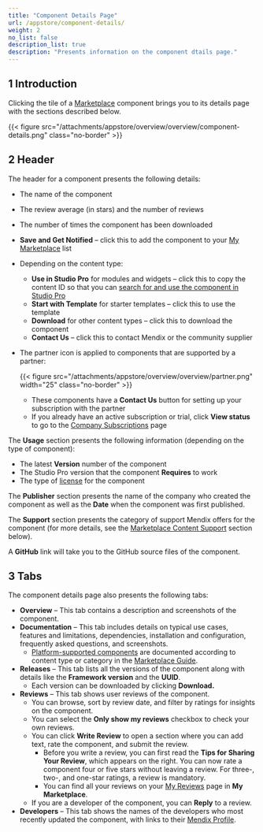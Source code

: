 ```yaml
---
title: "Component Details Page"
url: /appstore/component-details/
weight: 2
no_list: false
description_list: true
description: "Presents information on the component dtails page."
---
```

## 1 Introduction

Clicking the tile of a [Marketplace](https://marketplace.mendix.com/) component brings you to its details page with the sections described below.

{{< figure src="/attachments/appstore/overview/overview/component-details.png" class="no-border" >}}

## 2 Header

The header for a component presents the following details:

* The name of the component

* The review average (in stars) and the number of reviews

* The number of times the component has been downloaded

* <a id="saved"></a>**Save and Get Notified** – click this to add the component to your [My Marketplace](/appstore/overview/my-marketplace/) list

* Depending on the content type:

  * **Use in Studio Pro** for modules and widgets – click this to copy the content ID so that you can [search for and use the component in Studio Pro](/appstore/use-content/#current-sp)
  * **Start with Template** for starter templates – click this to use the template
  * **Download** for other content types – click this to download the component
  * **Contact Us** – click this to contact Mendix or the community supplier

* <a id="partner-icon"></a>The partner icon is applied to components that are supported by a partner:

  {{< figure src="/attachments/appstore/overview/overview/partner.png"  width="25"  class="no-border" >}}

  * These components have a **Contact Us** button for setting up your subscription with the partner
  * If you already have an active subscription or trial, click **View status** to go to the [Company Subscriptions](/appstore/overview/my-marketplace/#company-subscriptions) page

<a id="usage"></a>The **Usage** section presents  the following information (depending on the type of component):

* The latest **Version** number of the component
* The Studio Pro version that the component **Requires** to work
* The type of [license](/appstore/sharing-content/#license) for the component

The **Publisher** section presents the name of the company who created the component as well as the **Date** when the component was first published.

The **Support** section presents the category of support Mendix offers for the component (for more details, see the [Marketplace Content Support](#support) section below).

A **GitHub** link will take you to the GitHub source files of the component.

## 3 Tabs

The component details page also presents the following tabs:

* **Overview** – This tab contains a description and screenshots of the component.
* **Documentation** – This tab includes details on typical use cases, features and limitations, dependencies, installation and configuration, frequently asked questions, and screenshots.
  * [Platform-supported components](/appstore/overview/#category) are documented according to content type or category in the [Marketplace Guide](/appstore/).
* **Releases** – This tab lists all the versions of the component along with details like the **Framework version** and the **UUID**.
  * Each version can be downloaded by clicking **Download.**
* **Reviews** – This tab shows user reviews of the component.
  * You can browse,  sort by review date, and filter by ratings for insights on the component.
  * You can select the **Only show my reviews** checkbox to check your own reviews.
  * You can click **Write Review** to open a section where you can add text, rate the component, and submit the review.
    * Before you write a review, you can first read the **Tips for Sharing Your Review**, which appears on the right. You can now rate a component four or five stars without leaving a review. For three-, two-, and one-star ratings, a review is mandatory.
    * You can find all your reviews on your [My Reviews](/appstore/overview/my-marketplace/#my-reviews) page in **My Marketplace**.
  * If you are a developer of the component, you can **Reply** to a review.
* **Developers** – This tab shows the names of the developers who most recently updated the component, with links to their [Mendix Profile](/community-tools/mendix-profile/).
